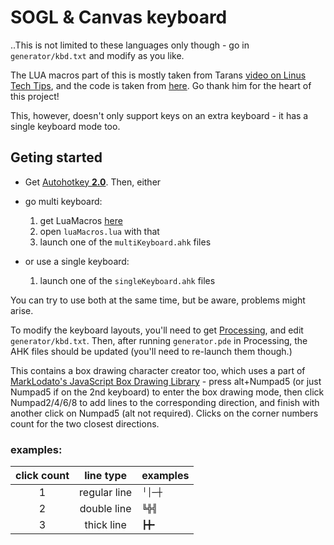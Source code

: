 # SOGL & Canvas keyboard

..This is not limited to these languages only though - go in `generator/kbd.txt` and modify as you like.

The LUA macros part of this is mostly taken from Tarans [video on Linus Tech Tips](https://www.youtube.com/watch?v=Arn8ExQ2Gjg), and the code is taken from [here](https://github.com/TaranVH/2nd-keyboard/tree/master/LUAMACROS). Go thank him for the heart of this project!

This, however, doesn't only support keys on an extra keyboard - it has a single keyboard mode too.

## Geting started

- Get [Autohotkey **2.0**](https://autohotkey.com/). Then, either
- go multi keyboard:
  1. get LuaMacros [here](http://www.hidmacros.eu/forum/viewtopic.php?f=10&t=241#p794)
  2. open `luaMacros.lua` with that
  3. launch one of the `multiKeyboard.ahk` files


- or use a single keyboard:
  1. launch one of the `singleKeyboard.ahk` files

You can try to use both at the same time, but be aware, problems might arise.

To modify the keyboard layouts, you'll need to get [Processing](processing.org/), and edit `generator/kbd.txt`. Then, after running `generator.pde` in Processing, the AHK files should be updated (you'll need to re-launch them though.)

This contains a box drawing character creator too, which uses a part of [MarkLodato's JavaScript Box Drawing Library](https://github.com/MarkLodato/js-boxdrawing) - press alt+Numpad5 (or just Numpad5 if on the 2nd keyboard) to enter the box drawing mode, then click Numpad2/4/6/8 to add lines to the corresponding direction, and finish with another click on Numpad5 (alt not required). Clicks on the corner numbers count for the two closest directions.

### examples:

click count | line type | examples
:-:|:------------:|:--
1 | regular line | `╵│─┼`
2 | double line  | `╚╬╣`
3 | thick line  | `┣╋╸`